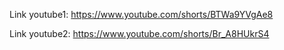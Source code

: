 Link youtube1: https://www.youtube.com/shorts/BTWa9YVgAe8

Link youtube2: https://www.youtube.com/shorts/Br_A8HUkrS4
